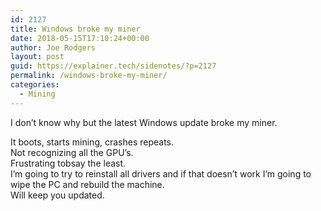 ```yaml
---
id: 2127
title: Windows broke my miner
date: 2018-05-15T17:10:24+00:00
author: Joe Rodgers
layout: post
guid: https://explainer.tech/sidenotes/?p=2127
permalink: /windows-broke-my-miner/
categories:
  - Mining
---
```

I don&#8217;t know why but the latest Windows update broke my miner.

<div dir="auto">
</div>

<div dir="auto">
  It boots, starts mining, crashes repeats.
</div>

<div dir="auto">
</div>

<div dir="auto">
  Not recognizing all the GPU&#8217;s.
</div>

<div dir="auto">
</div>

<div dir="auto">
  Frustrating tobsay the least.
</div>

<div dir="auto">
</div>

<div dir="auto">
  I&#8217;m going to try to reinstall all drivers and if that doesn&#8217;t work I&#8217;m going to wipe the PC and rebuild the machine.
</div>

<div dir="auto">
</div>

<div dir="auto">
  Will keep you updated.
</div>